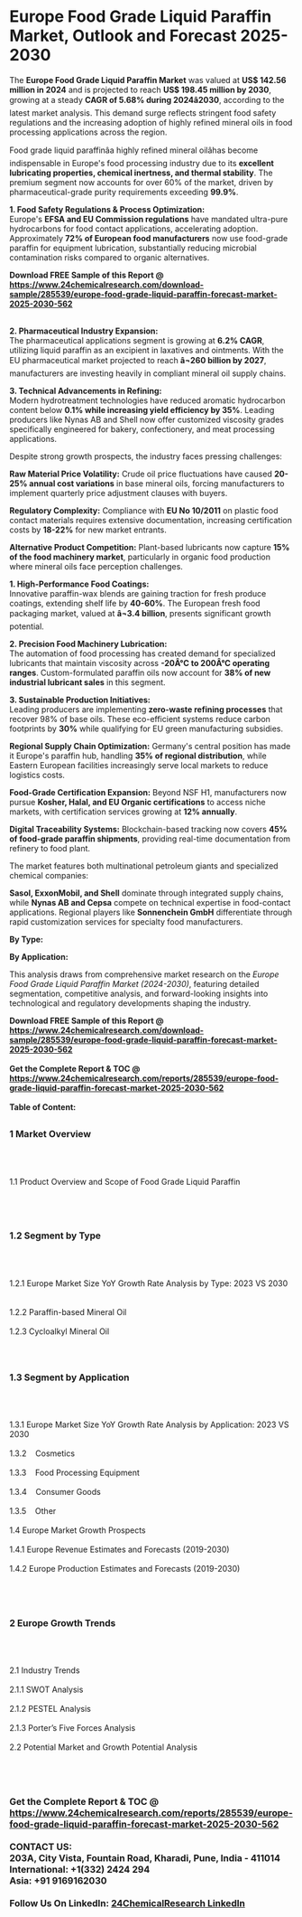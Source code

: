 <h1>Europe Food Grade Liquid Paraffin Market, Outlook and Forecast 2025-2030</h1><p>The <strong>Europe Food Grade Liquid Paraffin Market</strong> was valued at <strong>US$ 142.56 million in 2024</strong> and is projected to reach <strong>US$ 198.45 million by 2030</strong>, growing at a steady <strong>CAGR of 5.68% during 2024â2030</strong>, according to the latest market analysis. This demand surge reflects stringent food safety regulations and the increasing adoption of highly refined mineral oils in food processing applications across the region.</p><p>Food grade liquid paraffinâa highly refined mineral oilâhas become indispensable in Europe's food processing industry due to its <strong>excellent lubricating properties, chemical inertness, and thermal stability</strong>. The premium segment now accounts for over 60% of the market, driven by pharmaceutical-grade purity requirements exceeding <strong>99.9%</strong>.</p><p><strong>1. Food Safety Regulations &amp; Process Optimization:</strong><br>
Europe's <strong>EFSA and EU Commission regulations</strong> have mandated ultra-pure hydrocarbons for food contact applications, accelerating adoption. Approximately <strong>72% of European food manufacturers</strong> now use food-grade paraffin for equipment lubrication, substantially reducing microbial contamination risks compared to organic alternatives.</p><div><b>Download FREE Sample of this Report @ 
            <a href="https://www.24chemicalresearch.com/download-sample/285539/europe-food-grade-liquid-paraffin-forecast-market-2025-2030-562">
            https://www.24chemicalresearch.com/download-sample/285539/europe-food-grade-liquid-paraffin-forecast-market-2025-2030-562</a></b></div><br><p><strong>2. Pharmaceutical Industry Expansion:</strong><br>
The pharmaceutical applications segment is growing at <strong>6.2% CAGR</strong>, utilizing liquid paraffin as an excipient in laxatives and ointments. With the EU pharmaceutical market projected to reach <strong>â¬260 billion by 2027</strong>, manufacturers are investing heavily in compliant mineral oil supply chains.</p><p><strong>3. Technical Advancements in Refining:</strong><br>
Modern hydrotreatment technologies have reduced aromatic hydrocarbon content below <strong>0.1% while increasing yield efficiency by 35%</strong>. Leading producers like Nynas AB and Shell now offer customized viscosity grades specifically engineered for bakery, confectionery, and meat processing applications.</p><p>Despite strong growth prospects, the industry faces pressing challenges:</p><p><strong>Raw Material Price Volatility:</strong> Crude oil price fluctuations have caused <strong>20-25% annual cost variations</strong> in base mineral oils, forcing manufacturers to implement quarterly price adjustment clauses with buyers.</p><p><strong>Regulatory Complexity:</strong> Compliance with <strong>EU No 10/2011</strong> on plastic food contact materials requires extensive documentation, increasing certification costs by <strong>18-22%</strong> for new market entrants.</p><p><strong>Alternative Product Competition:</strong> Plant-based lubricants now capture <strong>15% of the food machinery market</strong>, particularly in organic food production where mineral oils face perception challenges.</p><p><strong>1. High-Performance Food Coatings:</strong><br>
Innovative paraffin-wax blends are gaining traction for fresh produce coatings, extending shelf life by <strong>40-60%</strong>. The European fresh food packaging market, valued at <strong>â¬3.4 billion</strong>, presents significant growth potential.</p><p><strong>2. Precision Food Machinery Lubrication:</strong><br>
The automation of food processing has created demand for specialized lubricants that maintain viscosity across <strong>-20Â°C to 200Â°C operating ranges</strong>. Custom-formulated paraffin oils now account for <strong>38% of new industrial lubricant sales</strong> in this segment.</p><p><strong>3. Sustainable Production Initiatives:</strong><br>
Leading producers are implementing <strong>zero-waste refining processes</strong> that recover 98% of base oils. These eco-efficient systems reduce carbon footprints by <strong>30%</strong> while qualifying for EU green manufacturing subsidies.</p><p><strong>Regional Supply Chain Optimization:</strong> Germany's central position has made it Europe's paraffin hub, handling <strong>35% of regional distribution</strong>, while Eastern European facilities increasingly serve local markets to reduce logistics costs.</p><p><strong>Food-Grade Certification Expansion:</strong> Beyond NSF H1, manufacturers now pursue <strong>Kosher, Halal, and EU Organic certifications</strong> to access niche markets, with certification services growing at <strong>12% annually</strong>.</p><p><strong>Digital Traceability Systems:</strong> Blockchain-based tracking now covers <strong>45% of food-grade paraffin shipments</strong>, providing real-time documentation from refinery to food plant.</p><p>The market features both multinational petroleum giants and specialized chemical companies:</p><p><strong>Sasol, ExxonMobil, and Shell</strong> dominate through integrated supply chains, while <strong>Nynas AB and Cepsa</strong> compete on technical expertise in food-contact applications. Regional players like <strong>Sonnenchein GmbH</strong> differentiate through rapid customization services for specialty food manufacturers.</p><p><strong>By Type:</strong></p><p><strong>By Application:</strong></p><p>This analysis draws from comprehensive market research on the <em>Europe Food Grade Liquid Paraffin Market (2024-2030)</em>, featuring detailed segmentation, competitive analysis, and forward-looking insights into technological and regulatory developments shaping the industry.</p><div><b>Download FREE Sample of this Report @ 
            <a href="https://www.24chemicalresearch.com/download-sample/285539/europe-food-grade-liquid-paraffin-forecast-market-2025-2030-562">
            https://www.24chemicalresearch.com/download-sample/285539/europe-food-grade-liquid-paraffin-forecast-market-2025-2030-562</a></b></div><br><div><b>Get the Complete Report & TOC @ 
            <a href="https://www.24chemicalresearch.com/reports/285539/europe-food-grade-liquid-paraffin-forecast-market-2025-2030-562">
            https://www.24chemicalresearch.com/reports/285539/europe-food-grade-liquid-paraffin-forecast-market-2025-2030-562</a></b></div><br>
            <b>Table of Content:</b><p><h2><span style="font-size:16px"><strong>1 Market Overview&nbsp;&nbsp; &nbsp;</strong></span></h2><br />
<br />
<p>1.1 Product Overview and Scope of Food Grade Liquid Paraffin&nbsp;</p><br />
<br />
<h2><strong><span style="font-size:16px">1.2 Segment by Type&nbsp;&nbsp; &nbsp;</span></strong></h2><br />
<br />
<p>1.2.1 Europe Market Size YoY Growth Rate Analysis by Type: 2023 VS 2030&nbsp;&nbsp; &nbsp;<br /><br />
1.2.2 Paraffin-based Mineral Oil&nbsp;&nbsp; &nbsp;<br /><br />
1.2.3 Cycloalkyl Mineral Oil<br /><br />
<br />
<h2><span style="font-size:16px"><strong>1.3 Segment by Application&nbsp;&nbsp;</strong></span></h2><br />
<br />
<p>1.3.1 Europe Market Size YoY Growth Rate Analysis by Application: 2023 VS 2030&nbsp;&nbsp; &nbsp;<br /><br />
1.3.2&nbsp;&nbsp; &nbsp;Cosmetics<br /><br />
1.3.3&nbsp;&nbsp; &nbsp;Food Processing Equipment<br /><br />
1.3.4&nbsp;&nbsp; &nbsp;Consumer Goods<br /><br />
1.3.5&nbsp;&nbsp; &nbsp;Other<br /><br />
1.4 Europe Market Growth Prospects&nbsp;&nbsp; &nbsp;<br /><br />
1.4.1 Europe Revenue Estimates and Forecasts (2019-2030)&nbsp;&nbsp; &nbsp;<br /><br />
1.4.2 Europe Production Estimates and Forecasts (2019-2030)&nbsp;&nbsp;</p><br />
<br />
<h2><span style="font-size:16px"><strong>2 Europe Growth Trends&nbsp;&nbsp; &nbsp;</strong></span></h2><br />
<br />
<p>2.1 Industry Trends&nbsp;&nbsp; &nbsp;<br /><br />
2.1.1 SWOT Analysis&nbsp;&nbsp; &nbsp;<br /><br />
2.1.2 PESTEL Analysis&nbsp;&nbsp; &nbsp;<br /><br />
2.1.3 Porter&rsquo;s Five Forces Analysis&nbsp;&nbsp; &nbsp;<br /><br />
2.2 Potential Market and Growth Potential Analysis&nbsp;&nbsp; &nbsp;</p><br />
<br />
<h2><span style="font-size:16px"><str</p><div><b>Get the Complete Report & TOC @ 
            <a href="https://www.24chemicalresearch.com/reports/285539/europe-food-grade-liquid-paraffin-forecast-market-2025-2030-562">
            https://www.24chemicalresearch.com/reports/285539/europe-food-grade-liquid-paraffin-forecast-market-2025-2030-562</a></b></div><br><b>CONTACT US:</b><br>
            203A, City Vista, Fountain Road, Kharadi, Pune, India - 411014<br>
            International: +1(332) 2424 294<br>
            Asia: +91 9169162030 <br><br>
            Follow Us On LinkedIn: <a href="https://www.linkedin.com/company/24chemicalresearch/">24ChemicalResearch LinkedIn</a>